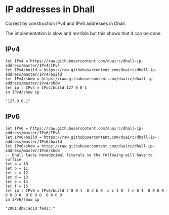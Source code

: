 # IP addresses in Dhall

Correct by construction IPv4 and IPv6 addresses in Dhall.

The implementation is slow and horrible but this shows that it can be done.

## IPv4

```dhall
let IPv4 = https://raw.githubusercontent.com/duairc/dhall-ip-address/master/IPv4/IPv4
let IPv4/build = https://raw.githubusercontent.com/duairc/dhall-ip-address/master/IPv4/build
let IPv4/show = https://raw.githubusercontent.com/duairc/dhall-ip-address/master/IPv4/show
let ip : IPv4 = IPv4/build 127 0 0 1
in IPv4/show ip
```

`"127.0.0.1"`

## IPv6

```dhall
let IPv6 = https://raw.githubusercontent.com/duairc/dhall-ip-address/master/IPv6/IPv6
let IPv6/build = https://raw.githubusercontent.com/duairc/dhall-ip-address/master/IPv6/build
let IPv6/show = https://raw.githubusercontent.com/duairc/dhall-ip-address/master/IPv6/show
-- Dhall lacks hexadecimal literals so the following will have to suffice
let a = 10
let b = 11
let c = 12
let d = 13
let e = 14
let f = 15
let ip : IPv6 = IPv6/build 2 0 0 1  0 d b 8  a c 1 0  f e 0 1  0 0 0 0  0 0 0 0  0 0 0 0  0 0 0 0
in IPv6/show ip
```

`"2001:db8:ac10:fe01::"`
